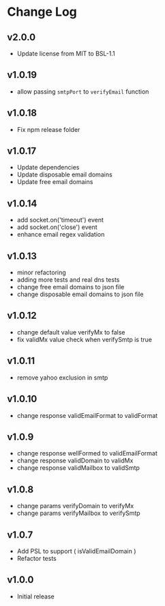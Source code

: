 # Change Log

## v2.0.0
- Update license from MIT to BSL-1.1

## v1.0.19
- allow passing `smtpPort` to `verifyEmail` function

## v1.0.18
- Fix npm release folder

## v1.0.17
- Update dependencies
- Update disposable email domains
- Update free email domains

## v1.0.14
- add socket.on('timeout') event
- add socket.on('close') event
- enhance email regex validation

## v1.0.13
- minor refactoring
- adding more tests and real dns tests
- change free email domains to json file
- change disposable email domains to json file

## v1.0.12
- change default value verifyMx to false
- fix validMx value check when verifySmtp is true

## v1.0.11
- remove yahoo exclusion in smtp

## v1.0.10
- change response validEmailFormat to validFormat

## v1.0.9
- change response wellFormed to validEmailFormat
- change response validDomain to validMx
- change response validMailbox to validSmtp

## v1.0.8
- change params verifyDomain to verifyMx
- change params verifyMailbox to verifySmtp

## v1.0.7
- Add PSL to support ( isValidEmailDomain )
- Refactor tests

## v1.0.0
- Initial release
